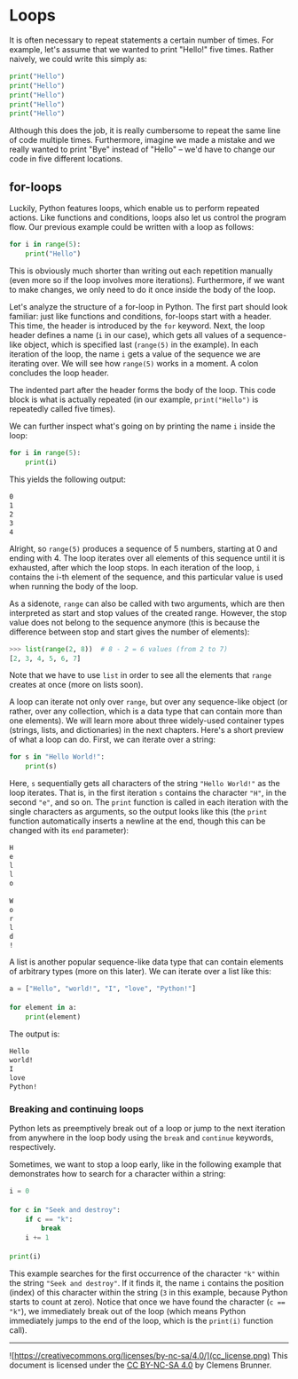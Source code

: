 Loops
=====
It is often necessary to repeat statements a certain number of times. For example, let's assume that we wanted to print "Hello!" five times. Rather naively, we could write this simply as:

```python
print("Hello")
print("Hello")
print("Hello")
print("Hello")
print("Hello")
```

Although this does the job, it is really cumbersome to repeat the same line of code multiple times. Furthermore, imagine we made a mistake and we really wanted to print "Bye" instead of "Hello" &ndash; we'd have to change our code in five different locations.

for-loops
---------
Luckily, Python features loops, which enable us to perform repeated actions. Like functions and conditions, loops also let us control the program flow. Our previous example could be written with a loop as follows:

```python
for i in range(5):
    print("Hello")
```

This is obviously much shorter than writing out each repetition manually (even more so if the loop involves more iterations). Furthermore, if we want to make changes, we only need to do it once inside the body of the loop.

Let's analyze the structure of a for-loop in Python. The first part should look familiar: just like functions and conditions, for-loops start with a header. This time, the header is introduced by the `for` keyword. Next, the loop header defines a name (`i` in our case), which gets all values of a sequence-like object, which is specified last (`range(5)` in the example). In each iteration of the loop, the name `i` gets a value of the sequence we are iterating over. We will see how `range(5)` works in a moment. A colon concludes the loop header.

The indented part after the header forms the body of the loop. This code block is what is actually repeated (in our example, `print("Hello")` is repeatedly called five times).

We can further inspect what's going on by printing the name `i` inside the loop:

```python
for i in range(5):
    print(i)
```

This yields the following output:
```
0
1
2
3
4
```

Alright, so `range(5)` produces a sequence of 5 numbers, starting at 0 and ending with 4. The loop iterates over all elements of this sequence until it is exhausted, after which the loop stops. In each iteration of the loop, `i` contains the i-th element of the sequence, and this particular value is used when running the body of the loop.

As a sidenote, `range` can also be called with two arguments, which are then interpreted as start and stop values of the created range. However, the stop value does not belong to the sequence anymore (this is because the difference between stop and start gives the number of elements):

```python
>>> list(range(2, 8))  # 8 - 2 = 6 values (from 2 to 7)
[2, 3, 4, 5, 6, 7]
```

Note that we have to use `list` in order to see all the elements that `range` creates at once (more on lists soon).

A loop can iterate not only over `range`, but over any sequence-like object (or rather, over any collection, which is a data type that can contain more than one elements). We will learn more about three widely-used container types (strings, lists, and dictionaries) in the next chapters. Here's a short preview of what a loop can do. First, we can iterate over a string:

```python
for s in "Hello World!":
    print(s)
```

Here, `s` sequentially gets all characters of the string `"Hello World!"` as the loop iterates. That is, in the first iteration `s` contains the character `"H"`, in the second `"e"`, and so on. The `print` function is called in each iteration with the single characters as arguments, so the output looks like this (the `print` function automatically inserts a newline at the end, though this can be changed with its `end` parameter):

```
H
e
l
l
o

W
o
r
l
d
!
```

A list is another popular sequence-like data type that can contain elements of arbitrary types (more on this later). We can iterate over a list like this:

```python
a = ["Hello", "world!", "I", "love", "Python!"]

for element in a:
    print(element)
```

The output is:
```
Hello
world!
I
love
Python!
```

### Breaking and continuing loops
Python lets as preemptively break out of a loop or jump to the next iteration from anywhere in the loop body using the `break` and `continue` keywords, respectively.

Sometimes, we want to stop a loop early, like in the following example that demonstrates how to search for a character within a string:

```python
i = 0

for c in "Seek and destroy":
    if c == "k":
        break
    i += 1

print(i)
```

This example searches for the first occurrence of the character `"k"` within the string `"Seek and destroy"`. If it finds it, the name `i` contains the position (index) of this character within the string (`3` in this example, because Python starts to count at zero). Notice that once we have found the character (`c == "k"`), we immediately break out of the loop (which means Python immediately jumps to the end of the loop, which is the `print(i)` function call).

---
![https://creativecommons.org/licenses/by-nc-sa/4.0/](cc_license.png) This document is licensed under the [CC BY-NC-SA 4.0](https://creativecommons.org/licenses/by-nc-sa/4.0/) by Clemens Brunner.